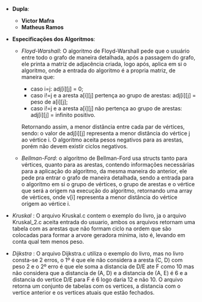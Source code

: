 - **Dupla**:
  - **Victor Mafra**
  - **Matheus Ramos**


- **Especificações dos Algoritmos**:
  - *Floyd-Warshall*: O algoritmo de Floyd-Warshall pede que o usuário entre todo o grafo de maneira detalhada, após a passagem do grafo, ele printa a matriz de adjacência criada,
   logo após, aplica em si o algoritmo, onde a entrada do algoritmo é a propria matriz, de maneira que:
    - caso i=j: adj[i][j] = 0;
    - caso i!=j e a aresta a[i][j] pertença ao grupo de arestas: adj[i][j] = peso de a[i][j];
    - caso i!=j e a aresta a[i][j] não pertença ao grupo de arestas: adj[i][j] = infinito positivo.
    
     Retornando assim, a menor distância entre cada par de vértices, sendo: o valor de adj[i][j] representa a menor distância do vértice j ao vértice i.
     O algoritmo aceita pesos negativos para as arestas, porém não devem existir ciclos negativos.
          
  - *Bellman-Ford*: o algoritmo de Bellman-Ford usa structs tanto para vértices, quanto para as arestas, contendo informações necessárias para a aplicação do algoritmo,
  da mesma maneira do anterior, ele pede pra entrar o grafo de maneira detalhada, sendo a entrada para o algoritmo em si o grupo de vértices, o grupo de arestas e o vértice que será a origem na execução do algoritmo,
   retornando uma array de vértices, onde v[i] representa a menor distância do vértice origem ao vértice i.
 - *Kruskal* :  O arquivo Kruskal.c contem o exemplo do livro, ja o arquivo Kruskal_2.c aceita entrada do usuario, ambos os arquivos retornam uma tabela com as arestas que não formam ciclo na ordem que são colocadas para formar a arvore geradora minima, isto é, levando em conta qual tem menos  peso.

 - *Dijkstra* : O arquivo Dijkstra.c utiliza o exemplo do livro, mas no livro consta-se 2 erros, o 1º é que ele não considera a aresta (C, D) com peso 2 e o 2º erro é que ele soma a distancia de D/E ate F como 10 mas não considera que a distancia de (A, D) e a distancia de (A, E) é 6 e a distancia do vertice D/E para F é 6 logo daria 12 e não 10. O arquivo retorna um conjunto de tabelas com os vertices, a distancia com o vertice anterior e os vertices atuais que estão fechados.
